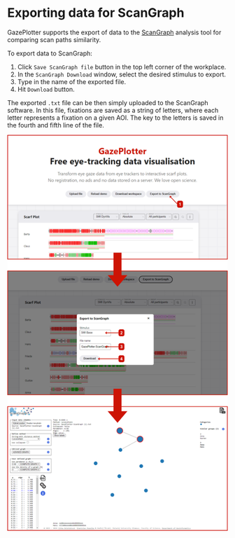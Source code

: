 # Exporting data for ScanGraph

GazePlotter supports the export of data to the [ScanGraph](http://eyetracking.upol.cz/scangraph) analysis tool for comparing scan paths similarity.

To export data to ScanGraph:
1. Click `Save ScanGraph file` button in the top left corner of the workplace.
2. In the `ScanGraph Download` window, select the desired stimulus to export.
3. Type in the name of the exported file.
4. Hit `Download` button.

The exported `.txt` file can be then simply uploaded to the ScanGraph software. In this file, fixations are saved as a string of letters, where each letter represents a fixation on a given AOI. The key to the letters is saved in the fourth and fifth line of the file.

![](img/scangraph-integration/1.png)
